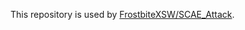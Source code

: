 This repository is used by [FrostbiteXSW/SCAE_Attack](https://github.com/FrostbiteXSW/SCAE_L2_Attack).
